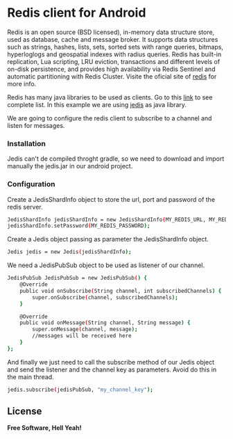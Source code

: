 # Redis client for Android

Redis is an open source (BSD licensed), in-memory data structure store, used as database, cache and message broker. It supports data structures such as strings, hashes, lists, sets, sorted sets with range queries, bitmaps, hyperloglogs and geospatial indexes with radius queries. Redis has built-in replication, Lua scripting, LRU eviction, transactions and different levels of on-disk persistence, and provides high availability via Redis Sentinel and automatic partitioning with Redis Cluster.
Visite the oficial site of [redis] for more info.

Redis has many java libraries to be used as clients. Go to this [link] to see complete list. In this example we are using [jedis] as java library.

We are going to configure the redis client to subscribe to a channel and listen for messages.

### Installation
Jedis can't de compiled throght gradle, so we need to download and import manually the jedis.jar in our android project.

### Configuration

Create a JedisShardInfo object to store the url, port and password of the redis server. 
```sh
JedisShardInfo jedisShardInfo = new JedisShardInfo(MY_REDIS_URL, MY_REDIS_PORT);
jedisShardInfo.setPassword(MY_REDIS_PASSWORD);
```
Create a Jedis object passing as parameter the JedisShardInfo object.

```sh
Jedis jedis = new Jedis(jedisShardInfo);
```
We need a JedisPubSub object to be used as listener of our channel.
```sh
JedisPubSub JedisPubSub = new JedisPubSub() {
    @Override
    public void onSubscribe(String channel, int subscribedChannels) {
        super.onSubscribe(channel, subscribedChannels);
    }

    @Override
    public void onMessage(String channel, String message) {
        super.onMessage(channel, message);
        //messages will be received here
    }
};
```
And finally we just need to call the subscribe method of our Jedis object and send the listener and the channel key as parameters. Avoid do this in the main thread.
```sh
jedis.subscribe(jedisPubSub, "my_channel_key");
```


License
----


**Free Software, Hell Yeah!**

   [redis]: <http://gulpjs.com>
   [link]: <http://redis.io/clients#java> 
   [jedis]: https://github.com/xetorthio/jedis

